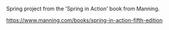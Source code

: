 Spring project from the 'Spring in Action' book from Manning.
  
https://www.manning.com/books/spring-in-action-fifth-edition
